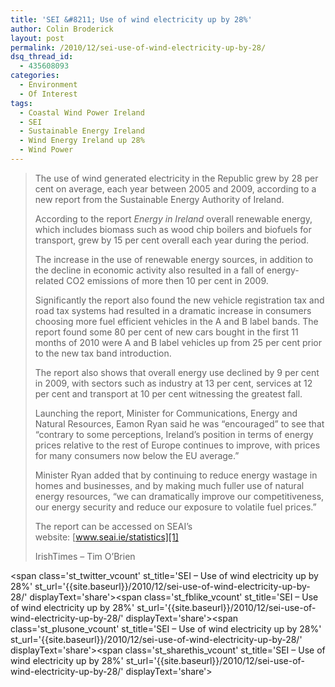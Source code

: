 ```yaml
---
title: 'SEI &#8211; Use of wind electricity up by 28%'
author: Colin Broderick
layout: post
permalink: /2010/12/sei-use-of-wind-electricity-up-by-28/
dsq_thread_id:
  - 435608093
categories:
  - Environment
  - Of Interest
tags:
  - Coastal Wind Power Ireland
  - SEI
  - Sustainable Energy Ireland
  - Wind Energy Ireland up 28%
  - Wind Power
---
```

> The use of wind generated electricity in the Republic grew by 28 per cent on average, each year between 2005 and 2009, according to a new report from the Sustainable Energy Authority of Ireland.
> 
> According to the report *Energy in Ireland* overall renewable energy, which includes biomass such as wood chip boilers and biofuels for transport, grew by 15 per cent overall each year during the period.
> 
> The increase in the use of renewable energy sources, in addition to the decline in economic activity also resulted in a fall of energy-related CO2 emissions of more then 10 per cent in 2009.
> 
> Significantly the report also found the new vehicle registration tax and road tax systems had resulted in a dramatic increase in consumers choosing more fuel efficient vehicles in the A and B label bands. The report found some 80 per cent of new cars bought in the first 11 months of 2010 were A and B label vehicles up from 25 per cent prior to the new tax band introduction.
> 
> The report also shows that overall energy use declined by 9 per cent in 2009, with sectors such as industry at 13 per cent, services at 12 per cent and transport at 10 per cent witnessing the greatest fall.
> 
> Launching the report, Minister for Communications, Energy and Natural Resources, Eamon Ryan said he was &#8220;encouraged&#8221; to see that &#8220;contrary to some perceptions, Ireland&#8217;s position in terms of energy prices relative to the rest of Europe continues to improve, with prices for many consumers now below the EU average.&#8221;
> 
> Minister Ryan added that by continuing to reduce energy wastage in homes and businesses, and by making much fuller use of natural energy resources, &#8220;we can dramatically improve our competitiveness, our energy security and reduce our exposure to volatile fuel prices.&#8221;
> 
> The report can be accessed on SEAI&#8217;s website: [www.seai.ie/statistics][1]
> 
> IrishTimes &#8211; Tim O&#8217;Brien

<span class='st\_twitter\_vcount' st\_title='SEI &#8211; Use of wind electricity up by 28%' st\_url='{{site.baseurl}}/2010/12/sei-use-of-wind-electricity-up-by-28/' displayText='share'></span><span class='st\_fblike\_vcount' st\_title='SEI &#8211; Use of wind electricity up by 28%' st\_url='{{site.baseurl}}/2010/12/sei-use-of-wind-electricity-up-by-28/' displayText='share'></span><span class='st\_plusone\_vcount' st\_title='SEI &#8211; Use of wind electricity up by 28%' st\_url='{{site.baseurl}}/2010/12/sei-use-of-wind-electricity-up-by-28/' displayText='share'></span><span class='st\_sharethis\_vcount' st\_title='SEI &#8211; Use of wind electricity up by 28%' st\_url='{{site.baseurl}}/2010/12/sei-use-of-wind-electricity-up-by-28/' displayText='share'></span>

 [1]: http://www.seai.ie/statistics